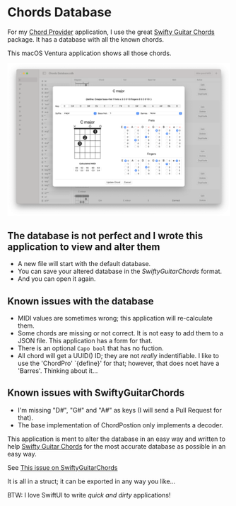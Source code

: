 #  Chords Database

For my [Chord Provider](https://github.com/Desbeers/Chord-Provider) application, I use the great [Swifty Guitar Chords](https://github.com/BeauNouvelle/SwiftyGuitarChords) package.
It has a database with all the known chords.

This macOS Ventura application shows all those chords.

![Chords Database](screenshot.png)

## The database is not perfect and I wrote this application to view and alter them

- A new file will start with the default database.
- You can save your altered database in the *SwiftyGuitarChords* format.
- And you can open it again.

## Known issues with the database

- MIDI values are sometimes wrong; this application will re-calculate them.
- Some chords are missing or not correct. It is not easy to add them to a JSON file. This application has a form for that.
- There is an optional `Capo bool` that has no fuction.
- All chord will get a UUID() ID; they are not *really* indentifiable. I like to use the 'ChordPro' `{define}' for that; however, that does noet have a 'Barres'. Thinking about it...

## Known issues with SwiftyGuitarChords

- I'm missing "D#", "G#" and "A#" as keys (I will send a Pull Request for that).
- The base implementation of ChordPostion only implements a decoder.

This application is ment to alter the database in an easy way and written to help [Swifty Guitar Chords](https://github.com/BeauNouvelle/SwiftyGuitarChords) for the most accurate database as possible in an easy way.


 See [This issue on SwiftyGuitarChords](https://github.com/BeauNouvelle/SwiftyGuitarChords/issues/7)
 
It is all in a struct; it can be exported in any way you like...

BTW: I love SwiftUI to write *quick and dirty* applications!
